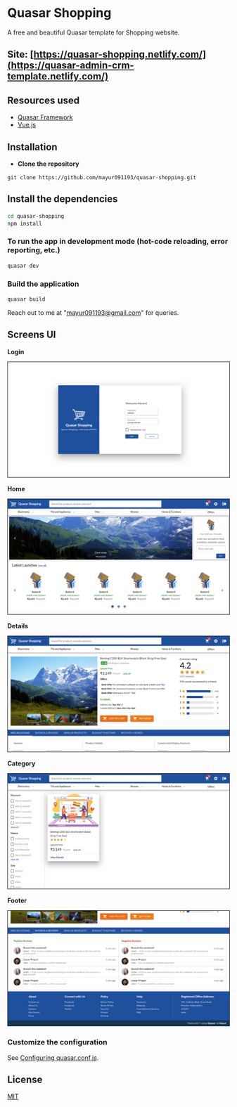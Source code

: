 # Quasar Shopping

A free and beautiful Quasar template for Shopping website.

## Site: [https://quasar-shopping.netlify.com/](https://quasar-admin-crm-template.netlify.com/)

## Resources used
* [Quasar Framework](https://quasar.dev/)
* [Vue.js](https://vuejs.org/)


## Installation

* **Clone the repository**

```
git clone https://github.com/mayur091193/quasar-shopping.git
```

## Install the dependencies
```bash
cd quasar-shopping
npm install
```

### To run the app in development mode (hot-code reloading, error reporting, etc.)
```bash
quasar dev
```


### Build the application
```bash
quasar build
```

Reach out to me at "mayur091193@gmail.com" for queries.

## Screens UI
**Login**
<p float="left">
        <kbd>
<img src="src/assets/login.png" border="1" alt="Login"
        title="Login"  />
                </kbd>
</p>

**Home**
<p float="left">
	<kbd>
<img src="src/assets/home.png" border="1" alt="Home"
	title="Home"  />
		</kbd>
</p>

**Details**
<p float="left">
	<kbd>
<img src="src/assets/details.png" border="1" alt="Details"
	title="Details"  />	
	</kbd>
</p>

**Category**
<p float="left">
	<kbd>
<img src="src/assets/category.png" border="1" alt="Category"
	title="Category"  />
	</kbd>
</p>

**Footer**
<p float="left">
	<kbd>
<img src="src/assets/footer.png" border="1" alt="Footer"
	title="Footer"  />
	</kbd>
</p>

### Customize the configuration
See [Configuring quasar.conf.js](https://quasar.dev/quasar-cli/quasar-conf-js).

## License

[MIT](http://opensource.org/licenses/MIT)
